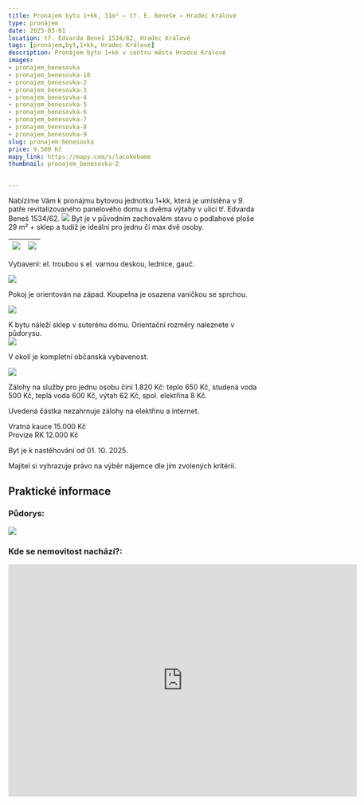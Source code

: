 ```yaml
---
title: Pronájem bytu 1+kk, 31m² – tř. E. Beneše – Hradec Králové
type: pronájem
date: 2025-03-01
location: tř. Edvarda Beneš 1534/62, Hradec Králové
tags: [pronájem,byt,1+kk, Hradec Králové]
description: Pronájem bytu 1+kk v centru města Hradce Králové
images:
- pronajem_benesovka
- pronajem_benesovka-10
- pronajem_benesovka-2
- pronajem_benesovka-3
- pronajem_benesovka-4
- pronajem_benesovka-5
- pronajem_benesovka-6
- pronajem_benesovka-7
- pronajem_benesovka-8
- pronajem_benesovka-9
slug: pronajem-benesovka
price: 9.500 Kč
mapy_link: https://mapy.com/s/lacokebome
thumbnail: pronajem_benesovka-2


---
```


Nabízíme Vám k pronájmu bytovou jednotku 1+kk, která je umístěna v 9. patře revitalizovaného panelového domu s dvěma výtahy v ulici tř. Edvarda Beneš 1534/62. 
![](https://res.cloudinary.com/dgnpeadbj/image/upload/v1756885603/pronajem_benesovka-2.jpg)
Byt je v původním zachovalém stavu o podlahové ploše 29 m² + sklep a tudíž je ideální pro jednu či max dvě osoby.

| ![](https://res.cloudinary.com/dgnpeadbj/image/upload/v1756885603/pronajem_benesovka-8.jpg) | ![](https://res.cloudinary.com/dgnpeadbj/image/upload/v1756885603/pronajem_benesovka-6.jpg) |
| ------------------------------------------------------------------------------------------- | ------------------------------------------------------------------------------------------- |

Vybavení: el. troubou s el. varnou deskou, lednice, gauč.

![](https://res.cloudinary.com/dgnpeadbj/image/upload/v1756885603/pronajem_benesovka-7.jpg)

Pokoj je orientován na západ. Koupelna je osazena vaničkou se sprchou. 

![](https://res.cloudinary.com/dgnpeadbj/image/upload/v1756885603/pronajem_benesovka-10.jpg)

K bytu náleží sklep v suterénu domu. Orientační rozměry naleznete v půdorysu.  
![](https://res.cloudinary.com/dgnpeadbj/image/upload/v1756885607/pronajem_benesovka-9.jpg)

V okolí je kompletní občanská vybavenost. 

![](https://res.cloudinary.com/dgnpeadbj/image/upload/v1756885603/pronajem_benesovka-3.jpg) 

Zálohy na služby pro jednu osobu činí 1.820 Kč: teplo 650 Kč, studená voda 500 Kč, teplá voda 600 Kč, výtah 62 Kč, spol. elektřina 8 Kč.  

Uvedená částka nezahrnuje zálohy na elektřinu a internet.  

Vratná kauce 15.000 Kč  
Provize RK 12.000 Kč  

Byt je k nastěhování od 01. 10. 2025.  

Majitel si vyhrazuje právo na výběr nájemce dle jím zvolených kritérií.

## Praktické informace

### Půdorys:

![](https://res.cloudinary.com/dgnpeadbj/image/upload/v1756885604/pronajem_benesovka-5.jpg)

### Kde se nemovitost nachází?:

<iframe style="border:none" src="https://mapy.com/s/perefetevu" width="700" height="466" frameborder="0"></iframe>
